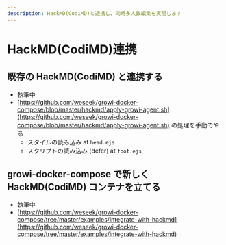 ```yaml
---
description: HackMD(CodiMD)と連携し、同時多人数編集を実現します
---
```


# HackMD\(CodiMD\)連携

## 既存の HackMD\(CodiMD\) と連携する

* 執筆中
* [https://github.com/weseek/growi-docker-compose/blob/master/hackmd/apply-growi-agent.sh](https://github.com/weseek/growi-docker-compose/blob/master/hackmd/apply-growi-agent.sh) の処理を手動でやる
  * スタイルの読み込み at `head.ejs`
  * スクリプトの読み込み \(defer\) at `foot.ejs`

## growi-docker-compose で新しく HackMD\(CodiMD\) コンテナを立てる

* 執筆中
* [https://github.com/weseek/growi-docker-compose/tree/master/examples/integrate-with-hackmd](https://github.com/weseek/growi-docker-compose/tree/master/examples/integrate-with-hackmd)




